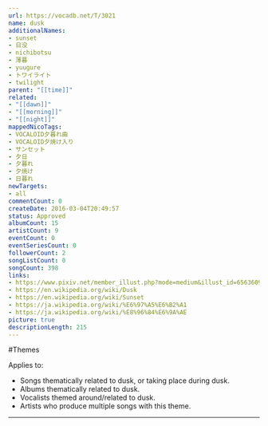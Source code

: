 ```yaml
---
url: https://vocadb.net/T/3021
name: dusk
additionalNames: 
- sunset
- 日没
- nichibotsu
- 薄暮
- yuugure
- トワイライト
- twilight
parent: "[[time]]"
related:
- "[[dawn]]"
- "[[morning]]"
- "[[night]]"
mappedNicoTags:
- VOCALOID夕暮れ曲
- VOCALOID夕焼け入り
- サンセット
- 夕日
- 夕暮れ
- 夕焼け
- 日暮れ
newTargets:
- all
commentCount: 0
createDate: 2016-03-04T20:49:57
status: Approved
albumCount: 15
artistCount: 9
eventCount: 0
eventSeriesCount: 0
followerCount: 2
songListCount: 0
songCount: 398
links: 
- https://www.pixiv.net/member_illust.php?mode=medium&illust_id=65636097
- https://en.wikipedia.org/wiki/Dusk
- https://en.wikipedia.org/wiki/Sunset
- https://ja.wikipedia.org/wiki/%E6%97%A5%E6%B2%A1
- https://ja.wikipedia.org/wiki/%E8%96%84%E6%9A%AE
picture: true
descriptionLength: 215
---
```


#Themes

Applies to:

* Songs thematically related to dusk, or taking place during dusk.
* Albums thematically related to dusk.
* Vocalists themed around/related to dusk.
* Artists who produce multiple songs with this theme.

---

